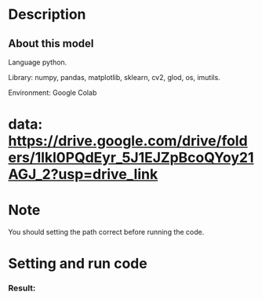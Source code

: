 
# Description

## About this model
Language python.

Library: numpy, pandas, matplotlib, sklearn, cv2, glod, os, imutils.

Environment: Google Colab

# data: https://drive.google.com/drive/folders/1lkl0PQdEyr_5J1EJZpBcoQYoy21AGJ_2?usp=drive_link
# Note 
You should setting the path correct before running the code.

# Setting and run code

### Result:
